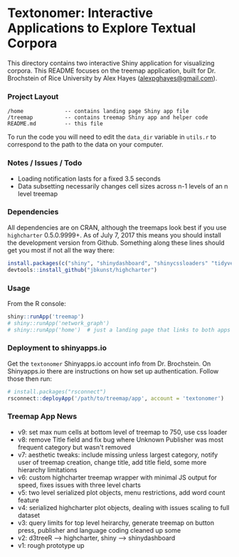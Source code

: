 # Textonomer: Interactive Applications to Explore Textual Corpora

This directory contains two interactive Shiny application for visualizing corpora. This README focuses on the treemap application, built for Dr. Brochstein of Rice University by Alex Hayes (alexpghayes@gmail.com).

### Project Layout

```
/home             -- contains landing page Shiny app file
/treemap          -- contains treemap Shiny app and helper code
README.md         -- this file
```

To run the code you will need to edit the `data_dir` variable in `utils.r` to correspond to the path to the data on your computer.

### Notes / Issues / Todo

* Loading notification lasts for a fixed 3.5 seconds
* Data subsetting necessarily changes cell sizes across n-1 levels of an n level treemap

### Dependencies

All dependencies are on CRAN, although the treemaps look best if you use `highcharter` 0.5.0.9999+. As of July 7, 2017 this means you should install the development version from Github. Something along these lines should get you most if not all the way there:

```r
install.packages(c("shiny", "shinydashboard", "shinycssloaders" "tidyverse", "visNetwork", "devtools", "DiagrammeR", "data.tree"))
devtools::install_github("jbkunst/highcharter")
```

### Usage

From the R console:

```r
shiny::runApp('treemap')
# shiny::runApp('network_graph')
# shiny::runApp('home')  # just a landing page that links to both apps
```

### Deployment to shinyapps.io

Get the `textonomer` Shinyapps.io account info from Dr. Brochstein. On Shinyapps.io there are instructions on how set up authentication. Follow those then run:

```r
# install.packages("rsconnect")
rsconnect::deployApp('/path/to/treemap/app', account = 'textonomer')
```

### Treemap App News

* v9: set max num cells at bottom level of treemap to 750, use css loader
* v8: remove Title field and fix bug where Unknown Publisher was most frequent category but wasn't removed
* v7: aesthetic tweaks: include missing unless largest category, notify user of treemap creation, change title, add title field, some more hierarchy limitations
* v6: custom highcharter treemap wrapper with minimal JS output for speed, fixes issues with three level charts
* v5: two level serialized plot objects, menu restrictions, add word count feature
* v4: serialized highcharter plot objects, dealing with issues scaling to full dataset
* v3: query limits for top level heirarchy, generate treemap on button press, publisher and language coding cleaned up some
* v2: d3treeR --> highcharter, shiny --> shinydashboard
* v1: rough prototype up
